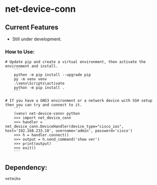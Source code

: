 #  net-device-conn

## Current Features 
- Still under development.

### How to Use:
    # Update pip and create a virtual environment, then activate the environment and install.
        ```
        python -m pip install --upgrade pip
        py -m venv venv
        .\venv\Scripts\activate
        python -m pip install .
        ```
    
    # If you have a GNS3 environment or a network device with SSH setup then you can try and connect to it.
        ```
        (venv) net-device-conn> python
        >>> import net_device_conn
        >>> handler = net_device_conn.DeviceHandler(device_type="cisco_ios", host='192.168.233.10', username='admin', password='cisco') 
        >>> h = handler.connect()
        >>> output = h.send_command('show ver')
        >>> print(output)
        >>> exit()
        ```

## Dependency:
    netmiko
